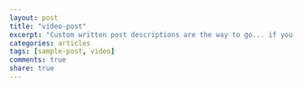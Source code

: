 ```yaml
---
layout: post
title: "video-post"
excerpt: "Custom written post descriptions are the way to go... if you're not lazy."
categories: articles
tags: [sample-post, video]
comments: true
share: true
---
```

<div class="apester-media" data-media-id="5a5375cfa11df50001fa00a4" height="600"></div><script async src="//static.apester.com/js/sdk/v2.0/apester-javascript-sdk.min.js"></script>
<br>
<div class="apester-media" data-media-id="5a563a970402850001124b49" height="512"></div><script async src="//static.apester.com/js/sdk/v2.0/apester-javascript-sdk.min.js"></script>
